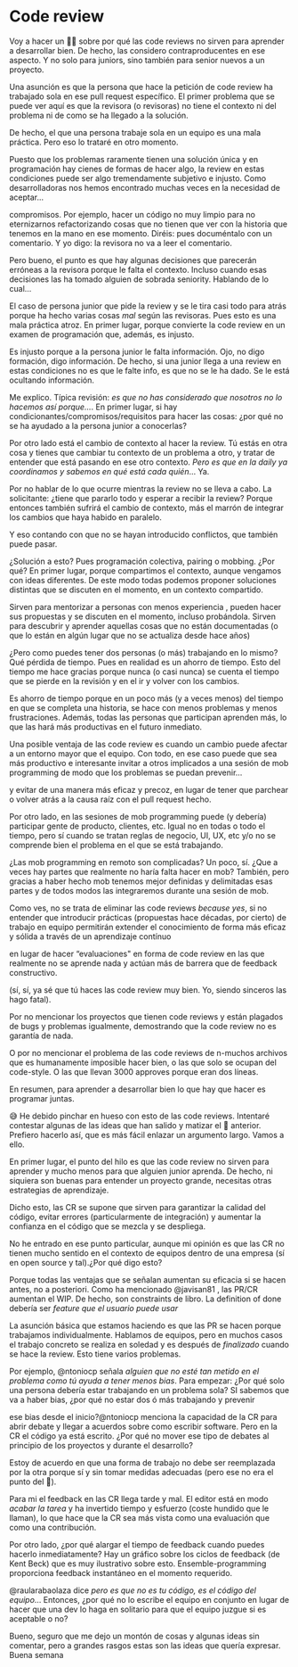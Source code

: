 # Code review

Voy a hacer un 🧻🤬 sobre por qué las code reviews no sirven para aprender a desarrollar bien. De hecho, las considero contraproducentes en ese aspecto. Y no solo para juniors, sino también para senior nuevos a un proyecto.

Una asunción es que la persona que hace la petición de code review ha trabajado sola en ese pull request específico. El primer problema que se puede ver aquí es que la revisora (o revisoras) no tiene el contexto ni del problema ni de como se ha llegado a la solución.

De hecho, el que una persona trabaje sola en un equipo es una mala práctica. Pero eso lo trataré en otro momento.

Puesto que los problemas raramente tienen una solución única y en programación hay cienes de formas de hacer algo, la review en estas condiciones puede ser algo tremendamente subjetivo e injusto. Como desarrolladoras nos hemos encontrado muchas veces en la necesidad de aceptar...

compromisos. Por ejemplo, hacer un código no muy limpio para no eternizarnos refactorizando cosas que no tienen que ver con la historia que tenemos en la mano en ese momento. Diréis: pues documéntalo con un comentario. Y yo digo: la revisora no va a leer el comentario.

Pero bueno, el punto es que hay algunas decisiones que parecerán erróneas a la revisora porque le falta el contexto. Incluso cuando esas decisiones las ha tomado alguien de sobrada seniority. Hablando de lo cual…

El caso de persona junior que pide la review y se le tira casi todo para atrás porque ha hecho varias cosas _mal_ según las revisoras. Pues esto es una mala práctica atroz. En primer lugar, porque convierte la code review en un examen de programación que, además, es injusto.

Es injusto porque a la persona junior le falta información. Ojo, no digo formación, digo información. De hecho, si una junior llega a una review en estas condiciones no es que le falte info, es que no se le ha dado. Se le está ocultando información.

Me explico. Típica revisión: _es que no has considerado que nosotros no lo hacemos así porque…_. En primer lugar, si hay condicionantes/compromisos/requisitos para hacer las cosas: ¿por qué no se ha ayudado a la persona junior a conocerlas?

Por otro lado está el cambio de contexto al hacer la review. Tú estás en otra cosa y tienes que cambiar tu contexto de un problema a otro, y tratar de entender que está pasando en ese otro contexto. _Pero es que en la daily ya coordinamos y sabemos en qué está cada quién_… Ya.

Por no hablar de lo que ocurre mientras la review no se lleva a cabo. La solicitante: ¿tiene que pararlo todo y esperar a recibir la review? Porque entonces también sufrirá el cambio de contexto, más el marrón de integrar los cambios que haya habido en paralelo.

Y eso contando con que no se hayan introducido conflictos, que también puede pasar.

¿Solución a esto? Pues programación colectiva, pairing o mobbing. ¿Por qué? En primer lugar, porque compartimos el contexto, aunque vengamos con ideas diferentes. De este modo todas podemos proponer soluciones distintas que se discuten en el momento, en un contexto compartido.

Sirven para mentorizar a personas con menos experiencia , pueden hacer sus propuestas y se discuten en el momento, incluso probándola. Sirven para descubrir y aprender aquellas cosas que no están documentadas (o que lo están en algún lugar que no se actualiza desde hace años)

¿Pero como puedes tener dos personas (o más) trabajando en lo mismo? Qué pérdida de tiempo. Pues en realidad es un ahorro de tiempo. Esto del tiempo me hace gracias porque nunca (o casi nunca) se cuenta el tiempo que se pierde en la revisión y en el ir y volver con los cambios.

Es ahorro de tiempo porque en un poco más (y a veces menos) del tiempo en que se completa una historia, se hace con menos problemas y menos frustraciones. Además, todas las personas que participan aprenden más, lo que las hará más productivas en el futuro inmediato.

Una posible ventaja de las code review es cuando un cambio puede afectar a un entorno mayor que el equipo. Con todo, en ese caso puede que sea más productivo e interesante invitar a otros implicados a una sesión de mob programming de modo que los problemas se puedan prevenir…

y evitar de una manera más eficaz y precoz, en lugar de tener que parchear o volver atrás a la causa raíz con el pull request hecho.

Por otro lado, en las sesiones de mob programming puede (y debería) participar gente de producto, clientes, etc. Igual no en todas o todo el tiempo, pero sí cuando se tratan reglas de negocio, UI, UX, etc y/o no se comprende bien el problema en el que se está trabajando.

¿Las mob programming en remoto son complicadas? Un poco, sí. ¿Que a veces hay partes que realmente no haría falta hacer en mob? También, pero gracias a haber hecho mob tenemos mejor definidas y delimitadas esas partes y de todos modos las integraremos durante una sesión de mob.

Como ves, no se trata de eliminar las code reviews _because yes_, si no entender que introducir prácticas (propuestas hace décadas, por cierto) de trabajo en equipo permitirán extender el conocimiento de forma más eficaz y sólida a través de un aprendizaje contínuo

en lugar de hacer “evaluaciones" en forma de code review en las que realmente no se aprende nada y actúan más de barrera que de feedback constructivo.

(sí, sí, ya sé que tú haces las code review muy bien. Yo, siendo sinceros las hago fatal).

Por no mencionar los proyectos que tienen code reviews y están plagados de bugs y problemas igualmente, demostrando que la code review no es garantía de nada.

O por no mencionar el problema de las code reviews de n-muchos archivos que es humanamente imposible hacer bien, o las que solo se ocupan del code-style. O las que llevan 3000 approves porque eran dos líneas.

En resumen, para aprender a desarrollar bien lo que hay que hacer es programar juntas.

😅 He debido pinchar en hueso con esto de las code reviews. Intentaré contestar algunas de las ideas que han salido y matizar el 🧻 anterior. Prefiero hacerlo así, que es más fácil enlazar un argumento largo. Vamos a ello.

En primer lugar, el punto del hilo es que las code review no sirven para aprender y mucho menos para que alguien junior aprenda. De hecho, ni siquiera son buenas para entender un proyecto grande, necesitas otras estrategias de aprendizaje.

Dicho esto, las CR se supone que sirven para garantizar la calidad del código, evitar errores (particularmente de integración) y aumentar la confianza en el código que se mezcla y se despliega.

No he entrado en ese punto particular, aunque mi opinión es que las CR no tienen mucho sentido en el contexto de equipos dentro de una empresa (sí en open source y tal).¿Por qué digo esto?

Porque todas las ventajas que se señalan aumentan su eficacia si se hacen antes, no a posteriori.  Como ha mencionado @javisan81 , las PR/CR aumentan el WIP. De hecho, son constraints de libro. La definition of done debería ser _feature que el usuario puede usar_

La asunción básica que estamos haciendo es que las PR se hacen porque trabajamos individualmente. Hablamos de equipos, pero en muchos casos el trabajo concreto se realiza en soledad y es después de _finalizado_ cuando se hace la review. Esto tiene varios problemas.

Por ejemplo, @ntoniocp señala _alguien que no esté tan metido en el problema como tú ayuda a tener menos bias_. Para empezar: ¿Por qué solo una persona debería estar trabajando en un problema sola? SI sabemos que va a haber bias, ¿por qué no estar dos ó más trabajando y prevenir

ese bias desde el inicio?@ntoniocp menciona la capacidad de la CR para abrir debate y llegar a acuerdos sobre como escribir software. Pero en la CR el código ya está escrito. ¿Por qué no mover ese tipo de debates al principio de los proyectos y durante el desarrollo?

Estoy de acuerdo en que una forma de trabajo no debe ser reemplazada por la otra porque sí y sin tomar medidas adecuadas (pero ese no era el punto del 🧻).

Para mi el feedback en las CR llega tarde y mal. El editor está en modo _acabar la tarea_ y ha invertido tiempo y esfuerzo (coste hundido que le llaman), lo que hace que la CR sea más vista como una evaluación que como una contribución.

Por otro lado, ¿por qué alargar el tiempo de feedback cuando puedes hacerlo inmediatamente? Hay un gráfico sobre los ciclos de feedback (de Kent Beck) que es muy ilustrativo sobre esto. Ensemble-programming proporciona feedback instantáneo en el momento requerido.

@raularabaolaza dice _pero es que no es tu código, es el código del equipo_… Entonces, ¿por qué no lo escribe el equipo en conjunto en lugar de hacer que una dev lo haga en solitario para que el equipo juzgue si es aceptable o no?

Bueno, seguro que me dejo un montón de cosas y algunas ideas sin comentar, pero a grandes rasgos estas son las ideas que quería expresar. Buena semana
